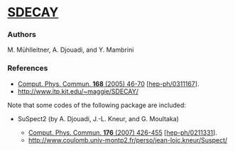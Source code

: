 [SDECAY](http://www.itp.kit.edu/~maggie/SDECAY/)
=========

### Authors

   M. Mühlleitner, A. Djouadi, and Y. Mambrini


### References

 * [Comput. Phys. Commun. **168** (2005) 46-70](http://dx.doi.org/10.1016/j.cpc.2005.01.012) [[hep-ph/0311167](http://arxiv.org/abs/hep-ph/0311167)].
 * http://www.itp.kit.edu/~maggie/SDECAY/

Note that some codes of the following package are included:

 * SuSpect2 (by A. Djouadi, J.-L. Kneur, and G. Moultaka)

   * [Comput. Phys. Commun. **176** (2007) 426-455](http://dx.doi.org/10.1016/j.cpc.2006.11.009) [[hep-ph/0211331](http://arxiv.org/abs/hep-ph/0211331)].
   * http://www.coulomb.univ-montp2.fr/perso/jean-loic.kneur/Suspect/
